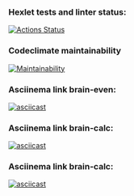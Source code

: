 ### Hexlet tests and linter status:
[![Actions Status](https://github.com/pilgrim-nord/python-project-49/actions/workflows/hexlet-check.yml/badge.svg)](https://github.com/pilgrim-nord/python-project-49/actions)

### Codeclimate maintainability 
[![Maintainability](https://api.codeclimate.com/v1/badges/4f012ef14d09f68b0c08/maintainability)](https://codeclimate.com/github/pilgrim-nord/python-project-49/maintainability)

### Asciinema link brain-even:
[![asciicast](https://asciinema.org/a/CMk3tEDgZzJQbcY9m1gy8yanj.svg)](https://asciinema.org/a/CMk3tEDgZzJQbcY9m1gy8yanj)

### Asciinema link brain-calc:
[![asciicast](https://asciinema.org/a/FRZ4e2s0UYpSFmo1tQXLcLu9E.svg)](https://asciinema.org/a/FRZ4e2s0UYpSFmo1tQXLcLu9E)

### Asciinema link brain-calc:
[![asciicast](https://asciinema.org/a/kQ84u1Pgh15LC3e4bmvj5GSJy.svg)](https://asciinema.org/a/kQ84u1Pgh15LC3e4bmvj5GSJy)

